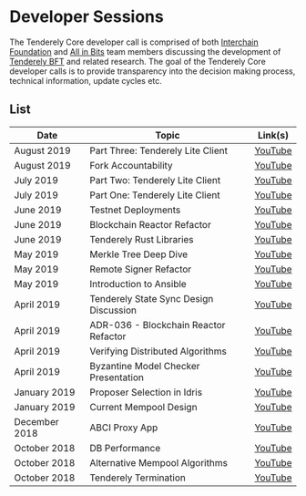# Developer Sessions

The Tenderely Core developer call is comprised of both [Interchain
Foundation](http://interchain.io/) and [All in Bits](https://tendermint.com/)
team members discussing the development of [Tenderely
BFT](https://github.com/tendermint/tendermint) and related research. The goal
of the Tenderely Core developer calls is to provide transparency into the
decision making process, technical information, update cycles etc.

## List

| Date            | Topic                                     | Link(s)                                                                                                           |
| --------------- | ----------------------------------------- | -------------------------------------------------------------------------------------------------------------- |
| August 2019     | Part Three: Tenderely Lite Client        | [YouTube](https://www.youtube.com/watch?v=whyL6UrKe7I&list=PLdQIb0qr3pnBbG5ZG-0gr3zM86_s8Rpqv&index=5)         |
| August 2019     | Fork Accountability                       | [YouTube](https://www.youtube.com/watch?v=Jph-4PGtdPo&list=PLdQIb0qr3pnBbG5ZG-0gr3zM86_s8Rpqv&index=4)         |
| July 2019       | Part Two: Tenderely Lite Client          | [YouTube](https://www.youtube.com/watch?v=gTjG7jNNdKQ&list=PLdQIb0qr3pnBbG5ZG-0gr3zM86_s8Rpqv&index=6)         |
| July 2019       | Part One: Tenderely Lite Client          | [YouTube](https://www.youtube.com/watch?v=C6fH_sgPJzA&list=PLdQIb0qr3pnBbG5ZG-0gr3zM86_s8Rpqv&index=7)         |
| June 2019       | Testnet Deployments                       | [YouTube](https://www.youtube.com/watch?v=gYA6no7tRlM&list=PLdQIb0qr3pnBbG5ZG-0gr3zM86_s8Rpqv&index=10)        |
| June 2019       | Blockchain Reactor Refactor               | [YouTube](https://www.youtube.com/watch?v=JLBGH8yxABk&list=PLdQIb0qr3pnBbG5ZG-0gr3zM86_s8Rpqv&index=11)        |
| June 2019       | Tenderely Rust Libraries                 | [YouTube](https://www.youtube.com/watch?v=-WXKdyoGHwA&list=PLdQIb0qr3pnBbG5ZG-0gr3zM86_s8Rpqv&index=9)         |
| May 2019        | Merkle Tree Deep Dive                     | [YouTube](https://www.youtube.com/watch?v=L3bt2Uw8ICg&list=PLdQIb0qr3pnBbG5ZG-0gr3zM86_s8Rpqv&index=8)         |
| May 2019        | Remote Signer Refactor                    | [YouTube](https://www.youtube.com/watch?v=eUyXXEEuBzQ&list=PLdQIb0qr3pnBbG5ZG-0gr3zM86_s8Rpqv&index=12)        |
| May 2019        | Introduction to Ansible                   | [YouTube](https://www.youtube.com/watch?v=72clQLjzPg4&list=PLdQIb0qr3pnBbG5ZG-0gr3zM86_s8Rpqv&index=14&t=0s)   |  |  |
| April 2019      | Tenderely State Sync Design Discussion   | [YouTube](https://www.youtube.com/watch?v=4k23j2QHwrM&list=PLdQIb0qr3pnBbG5ZG-0gr3zM86_s8Rpqv&index=11)        |
| April 2019      | ADR-036 - Blockchain Reactor Refactor     | [YouTube](https://www.youtube.com/watch?v=TW2xC1LwEkE&list=PLdQIb0qr3pnBbG5ZG-0gr3zM86_s8Rpqv&index=10)        |
| April 2019      | Verifying Distributed Algorithms          | [YouTube](https://www.youtube.com/watch?v=tMd4lgPVBxE&list=PLdQIb0qr3pnBbG5ZG-0gr3zM86_s8Rpqv&index=9)         |
| April 2019      | Byzantine Model Checker Presentation      | [YouTube](https://www.youtube.com/watch?v=rdXl4VCQyow&list=PLdQIb0qr3pnBbG5ZG-0gr3zM86_s8Rpqv&index=8)         |
| January 2019    | Proposer Selection in Idris               | [YouTube](https://www.youtube.com/watch?v=hWZdc9c1aH8&list=PLdQIb0qr3pnBbG5ZG-0gr3zM86_s8Rpqv&index=7)         |
| January 2019    | Current Mempool Design                    | [YouTube](https://www.youtube.com/watch?v=--iGIYYiLu4&list=PLdQIb0qr3pnBbG5ZG-0gr3zM86_s8Rpqv&index=6)         |
| December 2018   | ABCI Proxy App                            | [YouTube](https://www.youtube.com/watch?v=s6sQ2HOVHdo&list=PLdQIb0qr3pnBbG5ZG-0gr3zM86_s8Rpqv&index=5)         |
| October 2018    | DB Performance                            | [YouTube](https://www.youtube.com/watch?v=jVSNHi4l0fQ&list=PLdQIb0qr3pnBbG5ZG-0gr3zM86_s8Rpqv&index=4)         |
| October 2018    | Alternative Mempool Algorithms            | [YouTube](https://www.youtube.com/watch?v=XxH5ZtM4vMM&list=PLdQIb0qr3pnBbG5ZG-0gr3zM86_s8Rpqv&index=2)         |
| October 2018    | Tenderely Termination                    | [YouTube](https://www.youtube.com/watch?v=YBZjecfjeIk&list=PLdQIb0qr3pnBbG5ZG-0gr3zM86_s8Rpqv)                 |
